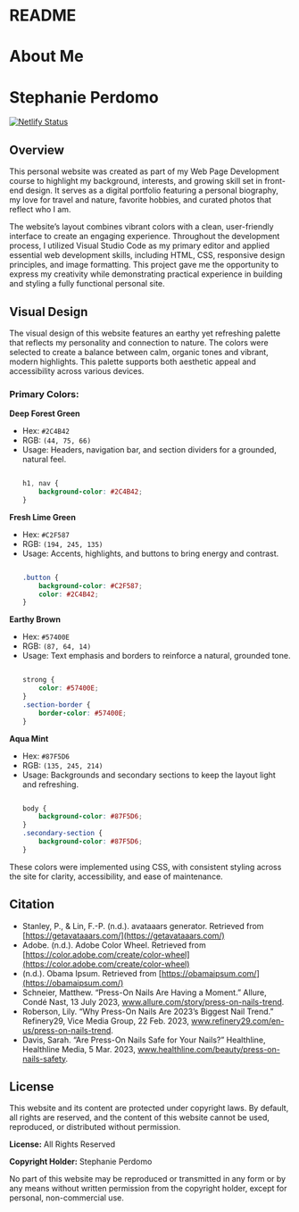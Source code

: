 # README

# About Me

# Stephanie Perdomo 

[![Netlify Status](https://api.netlify.com/api/v1/badges/280895eb-729c-409c-8299-52adc628a4fe/deploy-status)](https://app.netlify.com/sites/stephyyp-aboutme/deploys)

## Overview

This personal website was created as part of my Web Page Development course to highlight my background, interests, and growing skill set in front-end design. It serves as a digital portfolio featuring a personal biography, my love for travel and nature, favorite hobbies, and curated photos that reflect who I am.

The website’s layout combines vibrant colors with a clean, user-friendly interface to create an engaging experience. Throughout the development process, I utilized Visual Studio Code as my primary editor and applied essential web development skills, including HTML, CSS, responsive design principles, and image formatting. This project gave me the opportunity to express my creativity while demonstrating practical experience in building and styling a fully functional personal site.

## Visual Design
The visual design of this website features an earthy yet refreshing palette that reflects my personality and connection to nature. The colors were selected to create a balance between calm, organic tones and vibrant, modern highlights. This palette supports both aesthetic appeal and accessibility across various devices.

### Primary Colors:

**Deep Forest Green**
* Hex: `#2C4B42`
* RGB: `(44, 75, 66)`
* Usage: Headers, navigation bar, and section dividers for a grounded, natural feel.
    ```css
    
    h1, nav {
        background-color: #2C4B42;
    }
    ```

**Fresh Lime Green**
* Hex: `#C2F587`
* RGB: `(194, 245, 135)`
* Usage: Accents, highlights, and buttons to bring energy and contrast.
    ```css
    
    .button {
        background-color: #C2F587;
        color: #2C4B42;
    }
    ```

**Earthy Brown**
* Hex: `#57400E`
* RGB: `(87, 64, 14)`
* Usage: Text emphasis and borders to reinforce a natural, grounded tone.
    ```css
    
    strong {
        color: #57400E;
    }
    .section-border {
        border-color: #57400E;
    }
    ```

**Aqua Mint**
* Hex: `#87F5D6`
* RGB: `(135, 245, 214)`
* Usage: Backgrounds and secondary sections to keep the layout light and refreshing.
    ```css
   
    body {
        background-color: #87F5D6;
    }
    .secondary-section {
        background-color: #87F5D6;
    }
    ```

These colors were implemented using CSS, with consistent styling across the site for clarity, accessibility, and ease of maintenance.

## Citation

* Stanley, P., & Lin, F.-P. (n.d.). avataaars generator. Retrieved from [https://getavataaars.com/](https://getavataaars.com/)
* Adobe. (n.d.). Adobe Color Wheel. Retrieved from [https://color.adobe.com/create/color-wheel](https://color.adobe.com/create/color-wheel)
* (n.d.). Obama Ipsum. Retrieved from [https://obamaipsum.com/](https://obamaipsum.com/)
* Schneier, Matthew. “Press-On Nails Are Having a Moment.” Allure, Condé Nast, 13 July 2023, www.allure.com/story/press-on-nails-trend.
* Roberson, Lily. “Why Press-On Nails Are 2023’s Biggest Nail Trend.” Refinery29, Vice Media Group, 22 Feb. 2023, www.refinery29.com/en-us/press-on-nails-trend.
* Davis, Sarah. “Are Press-On Nails Safe for Your Nails?” Healthline, Healthline Media, 5 Mar. 2023, www.healthline.com/beauty/press-on-nails-safety.

## License

This website and its content are protected under copyright laws. By default, all rights are reserved, and the content of this website cannot be used, reproduced, or distributed without permission.

**License:** All Rights Reserved

**Copyright Holder:** Stephanie Perdomo

No part of this website may be reproduced or transmitted in any form or by any means without written permission from the copyright holder, except for personal, non-commercial use.
